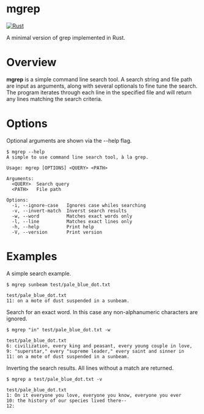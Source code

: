 # mgrep

[![Rust](https://github.com/jonduesterhoeft/mgrep/actions/workflows/rust.yml/badge.svg)](https://github.com/jonduesterhoeft/mgrep/actions/workflows/rust.yml)

A minimal version of grep implemented in Rust.

# Overview #
**mgrep** is a simple command line search tool. A search string and 
file path are input as arguments, along with several optionals 
to fine tune the search. The program iterates through each line in the
specified file and will return any lines matching the search criteria.

# Options #
Optional arguments are shown via the --help flag.
```console
$ mgrep --help
A simple to use command line search tool, à la grep.

Usage: mgrep [OPTIONS] <QUERY> <PATH>

Arguments:
  <QUERY>  Search query
  <PATH>   File path

Options:
  -i, --ignore-case   Ignores case whiles searching
  -v, --invert-match  Inverst search results
  -w, --word          Matches exact words only
  -l, --line          Matches exact lines only
  -h, --help          Print help
  -V, --version       Print version
```

# Examples #
A simple search example.
```console
$ mgrep sunbeam test/pale_blue_dot.txt

test/pale_blue_dot.txt
11: on a mote of dust suspended in a sunbeam.
```

Search for an exact word. In this case any non-alphanumeric characters
are ignored.
```console
$ mgrep "in" test/pale_blue_dot.txt -w

test/pale_blue_dot.txt
6: civilization, every king and peasant, every young couple in love, 
9: "superstar," every "supreme leader," every saint and sinner in 
11: on a mote of dust suspended in a sunbeam.

```

Inverting the search results. All lines without a match are returned.
```console
$ mgrep a test/pale_blue_dot.txt -v

test/pale_blue_dot.txt
1: On it everyone you love, everyone you know, everyone you ever 
10: the history of our species lived there--
12: 

```

